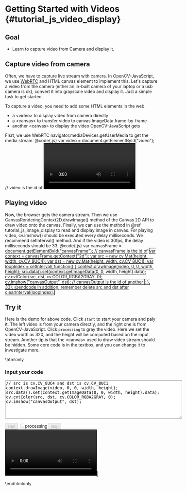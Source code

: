 Getting Started with Videos {#tutorial_js_video_display}
===========================

Goal
----

-   Learn to capture video from Camera and display it.

Capture video from camera
-------------------------

Often, we have to capture live stream with camera. In OpenCV-JavaScript, we use [WebRTC](https://webrtc.org/) 
and HTML canvas element to implement this.
Let's capture a video from the camera (either an in-built camera of your laptop or a usb camera 
is ok), convert it into grayscale video and display it. Just a simple task to get started.

To capture a video, you need to add some HTML elements in the web.
- a &lt;video&gt; to display video from camera directly
- a &lt;canvas&gt; to transfer video to canvas ImageData frame-by-frame
- another &lt;canvas&gt; to display the video OpenCV-JavaScript gets

Fisrt, we use WebRTC navigator.mediaDevices.getUserMedia to get the media stream.
@code{.js}
var video = document.getElementById("video"); // video is the id of <video>
navigator.mediaDevices.getUserMedia({ video: true, audio: false })
    .then(function(stream) {
        video.srcObject = stream;
        video.play();
    })
    .catch(function(err) {
        console.log("An error occured! " + err);
});
@endcode

Playing video
-------------
Now, the browser gets the camera stream. Then we use CanvasRenderingContext2D.drawImage() method 
of the Canvas 2D API to draw video onto the canvas. Finally, we can use the method in @ref tutorial_js_image_display
 to read and display image in canvas. For playing video, cv.imshow() should be executed every delay 
milliseconds. We recommend setInterval() method. And if the video is 30fps, the delay milliseconds 
should be 33.
@code{.js}
var canvasFrame = document.getElementById("canvasFrame"); // canvasFrame is the id of <canvas>
var context = canvasFrame.getContext("2d");
var src = new cv.Mat(height, width, cv.CV_8UC4);
var dst = new cv.Mat(height, width, cv.CV_8UC1);
var loopIndex = setInterval(
    function() {
        context.drawImage(video, 0, 0, width, height);
        src.data().set(context.getImageData(0, 0, width, height).data);
        cv.cvtColor(src, dst, cv.COLOR_RGBA2GRAY, 0);
        cv.imshow("canvasOutput", dst); // canvasOutput is the id of another <canvas>;
    }, 33);
@endcode
In addition, remember delete src and dst after clearInterval(loopIndex).

Try it
------

Here is the demo for above code. Click `start` to start your camera and paly it. The left video is from 
your camera directly, and the right one is from OpenCV-JavaScript. Click `processing` to gray the video. 
Here we set the video width as 320, and the height will be computed based on the input stream. Another 
tip is that the &lt;canvas&gt; used to draw video stream should be hidden. Some core code is in the 
textbox, and you can change it to investigate more.

\htmlonly
<head>
<style>
canvas {
    border: 1px solid black;
}
video {
    border: 1px solid black;
}
.err {
    color: red;
}
</style>
</head>
<body>

<div id="CodeArea">
<h3>Input your code</h3>
<textarea rows="8" cols="70" id="TestCode" spellcheck="false">
// src is cv.CV_8UC4 and dst is cv.CV_8UC1
context.drawImage(video, 0, 0, width, height);
src.data().set(context.getImageData(0, 0, width, height).data);
cv.cvtColor(src, dst, cv.COLOR_RGBA2GRAY, 0);
cv.imshow("canvasOutput", dst);
</textarea>
<p class="err" id="vdErr"></p>
</div>
<canvas id="canvasFrame" hidden></canvas>

<div id="contentarea">
    <button id="startup" disabled="true" onclick="startup()">start</button>
    <input type="checkbox" id="checkbox" disabled="true" onchange="checkboxChange()">processing</input>
    <button id="stop" disabled="true" onclick="stopCamera()">stop</button><br>
    <video id="video">Your browser does not support the video tag.</video>
    <canvas id="canvasOutput"></canvas>
</div>
<script src="adapter.js"></script>
<script src="utils.js"></script>
<script async src="opencv.js" id="opencvjs"></script>
<script>
// In this case, We set width 320, and the height will be computed based on the input stream.
var width = 320;
var height = 0;

// whether streaming video from the camera.
var streaming = false;

// Some HTML elements we need to configure.
var video = null;
var canvasFrame = null;
var checkbox = null;
var stop = null;
var stream = null;

function startup() {
    video = document.getElementById("video");
    canvasFrame = document.getElementById("canvasFrame");
    checkbox = document.getElementById("checkbox");
    stop = document.getElementById("stop");

    navigator.mediaDevices.getUserMedia({ video: true, audio: false })
        .then(function(s) {
            stream = s;
            video.srcObject = stream;
            video.play();
        })
        .catch(function(err) {
            console.log("An error occured! " + err);
    });

    video.addEventListener("canplay", function(ev){
        if (!streaming) {
            height = video.videoHeight / (video.videoWidth/width);
            video.setAttribute("width", width);
            video.setAttribute("height", height);
            canvasFrame.setAttribute("width", width);
            canvasFrame.setAttribute("height", height);
            streaming = true;
        }
        checkbox.disabled = false;
        stop.disabled = false;
        checkboxChange();
    }, false);
}

var loopIndex = null;
var src = null;
var dst = null;

function checkboxChange() {
    if (checkbox.checked) playProcessedVideo();
    else playVideo();
}

function playVideo() {
    if (!streaming) { console.warn("Please startup your webcam"); return; }
    stopLastVideo();
    var context = canvasFrame.getContext("2d");
    src = new cv.Mat(height, width, cv.CV_8UC4);
    loopIndex = setInterval(
        function() {
            context.drawImage(video, 0, 0, width, height);
            src.data().set(context.getImageData(0, 0, width, height).data);
            cv.imshow("canvasOutput", src);
        }, 33);
}

function playProcessedVideo() {
    if (!streaming) { console.warn("Please startup your webcam"); return; }
    stopLastVideo();
    var context = canvasFrame.getContext("2d");
    src = new cv.Mat(height, width, cv.CV_8UC4);
    dst = new cv.Mat(height, width, cv.CV_8UC1);
    loopIndex = setInterval(
        function() {
            var text = document.getElementById("TestCode").value;
            try {
                eval(text);
                document.getElementById("vdErr").innerHTML = " ";
            } catch(err) {
                document.getElementById("vdErr").innerHTML = err;
            }
        }, 33);
}

function stopLastVideo() {
    clearInterval(loopIndex);
    if (src != null && !src.isDeleted()) src.delete();
    if (dst != null && !dst.isDeleted()) dst.delete();
}

function stopCamera() {
    stopLastVideo();
    document.getElementById("canvasOutput").getContext("2d").clearRect(0, 0, width, height);
    checkbox.disabled = true;
    video.pause();
    video.srcObject=null;
    stream.getVideoTracks()[0].stop();
}

function onReady() {
    document.getElementById("startup").disabled = false;
}
if (typeof cv !== 'undefined') {
    onReady();
} else {
    document.getElementById("opencvjs").onload = onReady;
}
</script>
</body>
\endhtmlonly